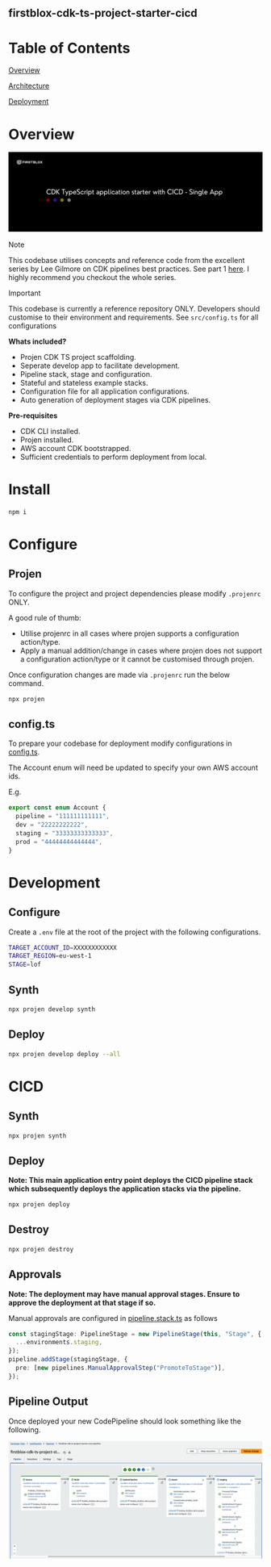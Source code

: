 firstblox-cdk-ts-project-starter-cicd
-------------------------------------

# Table of Contents

[Overview](#overview)

[Architecture](#architecture)

[Deployment](#deployment)

# Overview

![Title](docs/images/title-card.png)

> [!NOTE]
> This codebase utilises concepts and reference code from the excellent series by Lee Gilmore on CDK pipelines best practices.
> See part 1 [here](https://github.com/leegilmorecode/Serverless-AWS-CDK-Best-Practices-Patterns).
> I highly recommend you checkout the whole series.

> [!IMPORTANT]
> This codebase is currently a reference repository ONLY.
> Developers should customise to their environment and requirements.
> See `src/config.ts` for all configurations

**Whats included?**

- Projen CDK TS project scaffolding.
- Seperate develop app to facilitate development.
- Pipeline stack, stage and configuration.
- Stateful and stateless example stacks.
- Configuration file for all application configurations.
- Auto generation of deployment stages via CDK pipelines.

**Pre-requisites**

- CDK CLI installed.
- Projen installed.
- AWS account CDK bootstrapped.
- Sufficient credentials to perform deployment from local.

# Install

```bash
npm i
```

# Configure

## Projen

To configure the project and project dependencies please modify `.projenrc` ONLY.

A good rule of thumb:

- Utilise projenrc in all cases where projen supports a configuration action/type.
- Apply a manual addition/change in cases where projen does not support a configuration action/type or it cannot be customised through projen.

Once configuration changes are made via `.projenrc` run the below command.

```bash
npx projen
```

## config.ts

To prepare your codebase for deployment modify configurations in [config.ts](./src/config.ts).

The Account enum will need be updated to specify your own AWS account ids.

E.g.

```typescript
export const enum Account {
  pipeline = "111111111111",
  dev = "22222222222",
  staging = "33333333333333",
  prod = "44444444444444",
}
```

# Development

## Configure

Create a `.env` file at the root of the project with the following configurations.

```bash
TARGET_ACCOUNT_ID=XXXXXXXXXXXX
TARGET_REGION=eu-west-1
STAGE=lof
```

## Synth

```bash
npx projen develop synth
```

## Deploy

```bash
npx projen develop deploy --all
```

# CICD

## Synth


```bash
npx projen synth
```

## Deploy

**Note: This main application entry point deploys the CICD pipeline stack which subsequently deploys the application stacks via the pipeline.**

```bash
npx projen deploy
```

## Destroy

```bash
npx projen destroy
```

## Approvals

**Note: The deployment may have manual approval stages. Ensure to approve the deployment at that stage if so.**

Manual approvals are configured in [pipeline.stack.ts](./src/pipeline/stack/pipeline.stack.ts) as follows

```typescript
const stagingStage: PipelineStage = new PipelineStage(this, "Stage", {
  ...environments.staging,
});
pipeline.addStage(stagingStage, {
  pre: [new pipelines.ManualApprovalStep("PromoteToStage")],
});
```

## Pipeline Output

Once deployed your new CodePipeline should look something like the following.

![Title](docs/images/pipeline-output.png)